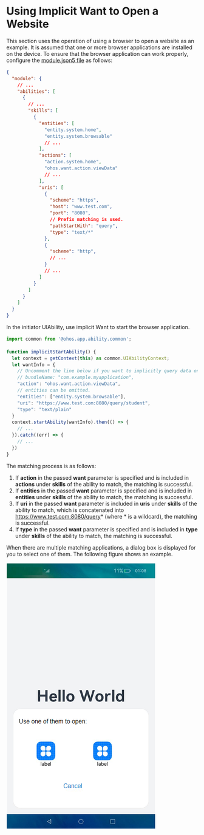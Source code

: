 # Using Implicit Want to Open a Website

This section uses the operation of using a browser to open a website as an example. It is assumed that one or more browser applications are installed on the device. To ensure that the browser application can work properly, configure the [module.json5 file](../quick-start/module-configuration-file.md) as follows:

```json
{
  "module": {
    // ...
    "abilities": [
      {
        // ...
        "skills": [
          {
            "entities": [
              "entity.system.home",
              "entity.system.browsable"
              // ...
            ],
            "actions": [
              "action.system.home",
              "ohos.want.action.viewData"
              // ...
            ],
            "uris": [
              {
                "scheme": "https",
                "host": "www.test.com",
                "port": "8080",
                // Prefix matching is used.
                "pathStartWith": "query",
                "type": "text/*"
              },
              {
                "scheme": "http",
                // ...
              }
              // ...
            ]
          }
        ]
      }
    ]
  }
}
```

In the initiator UIAbility, use implicit Want to start the browser application.

```ts
import common from '@ohos.app.ability.common';

function implicitStartAbility() {
  let context = getContext(this) as common.UIAbilityContext;
  let wantInfo = {
    // Uncomment the line below if you want to implicitly query data only in the specific bundle.
    // bundleName: "com.example.myapplication",
    "action": "ohos.want.action.viewData",
    // entities can be omitted.
    "entities": ["entity.system.browsable"],
    "uri": "https://www.test.com:8080/query/student",
    "type": "text/plain"
  }
  context.startAbility(wantInfo).then(() => {
    // ...
  }).catch((err) => {
    // ...
  })
}
```

The matching process is as follows:

1. If **action** in the passed **want** parameter is specified and is included in **actions** under **skills** of the ability to match, the matching is successful.
2. If **entities** in the passed **want** parameter is specified and is included in **entities** under **skills** of the ability to match, the matching is successful.
3. If **uri** in the passed **want** parameter is included in **uris** under **skills** of the ability to match, which is concatenated into https://www.test.com:8080/query* (where * is a wildcard), the matching is successful.
4. If **type** in the passed **want** parameter is specified and is included in **type** under **skills** of the ability to match, the matching is successful.

When there are multiple matching applications, a dialog box is displayed for you to select one of them. The following figure shows an example. 

![](figures/ability-startup-with-implicit-want1.png)